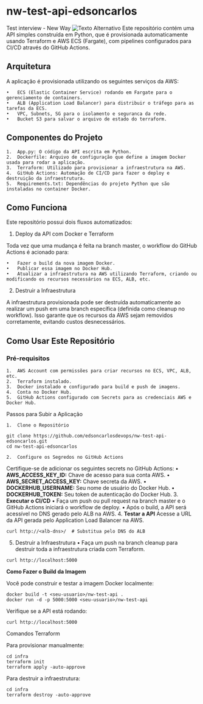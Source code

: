 # nw-test-api-edsoncarlos
Test interview - New Way
![Texto Alternativo](https://drive.google.com/file/d/1l0kJsntsp7uIqdxoq-RSJF0lkBeSSuGG/view?usp=sharing)
Este repositório contém uma API simples construída em Python, que é provisionada automaticamente usando Terraform e AWS ECS (Fargate), com pipelines configurados para CI/CD através do GitHub Actions.

## Arquitetura
A aplicação é provisionada utilizando os seguintes serviços da AWS:

	•	ECS (Elastic Container Service) rodando em Fargate para o gerenciamento de containers.
	•	ALB (Application Load Balancer) para distribuir o tráfego para as tarefas da ECS.
	•	VPC, Subnets, SG para o isolamento e seguranca da rede.
 	•	Bucket S3 para salvar o arquivo de estado do terraform.


## Componentes do Projeto

	1.	App.py: O código da API escrita em Python.
	2.	Dockerfile: Arquivo de configuração que define a imagem Docker usada para rodar a aplicação.
	3.	Terraform: Utilizado para provisionar a infraestrutura na AWS.
	4.	GitHub Actions: Automação de CI/CD para fazer o deploy e destruição da infraestrutura.
	5.	Requirements.txt: Dependências do projeto Python que são instaladas no container Docker.


## Como Funciona

Este repositório possui dois fluxos automatizados:

1. Deploy da API com Docker e Terraform

Toda vez que uma mudança é feita na branch master, o workflow do GitHub Actions é acionado para:

	•	Fazer o build da nova imagem Docker.
	•	Publicar essa imagem no Docker Hub.
	•	Atualizar a infraestrutura na AWS utilizando Terraform, criando ou modificando os recursos necessários na ECS, ALB, etc.

2. Destruir a Infraestrutura

A infraestrutura provisionada pode ser destruída automaticamente ao realizar um push em uma branch específica (definida como cleanup no workflow). Isso garante que os recursos da AWS sejam removidos corretamente, evitando custos desnecessários.

## Como Usar Este Repositório

### Pré-requisitos

	1.	AWS Account com permissões para criar recursos no ECS, VPC, ALB, etc.
	2.	Terraform instalado.
	3.	Docker instalado e configurado para build e push de imagens.
	4.	Conta no Docker Hub.
	5.	GitHub Actions configurado com Secrets para as credenciais AWS e Docker Hub.

Passos para Subir a Aplicação

	1.	Clone o Repositório
 ```
git clone https://github.com/edsoncarlosdevops/nw-test-api-edsoncarlos.git
cd nw-test-api-edsoncarlos
```

	2.	Configure os Segredos no GitHub Actions
Certifique-se de adicionar os seguintes secrets no GitHub Actions:
	•	**AWS_ACCESS_KEY_ID:** Chave de acesso para sua conta AWS.
	•	**AWS_SECRET_ACCESS_KEY:** Chave secreta da AWS.
	•	**DOCKERHUB_USERNAME:** Seu nome de usuário do Docker Hub.
	•	**DOCKERHUB_TOKEN:** Seu token de autenticação do Docker Hub.
	3.	**Executar o CI/CD**
	•	Faça um push ou pull request na branch master e o GitHub Actions iniciará o workflow de deploy.
	•	Após o build, a API será acessível no DNS gerado pelo ALB na AWS.
	4.	**Testar a API**
Acesse a URL da API gerada pelo Application Load Balancer na AWS.
 ```
curl http://<alb-dns>/  # Substitua pelo DNS do ALB
```
5.	Destruir a Infraestrutura
	•	Faça um push na branch cleanup para destruir toda a infraestrutura criada com Terraform.

 ```
curl http://localhost:5000
```


**Como Fazer o Build da Imagem**

Você pode construir e testar a imagem Docker localmente:
 ```
docker build -t <seu-usuario>/nw-test-api .
docker run -d -p 5000:5000 <seu-usuario>/nw-test-api
```

Verifique se a API está rodando:
 ```
curl http://localhost:5000
```

Comandos Terraform

Para provisionar manualmente:
 ```
cd infra
terraform init
terraform apply -auto-approve
```

Para destruir a infraestrutura:
 ```
cd infra
terraform destroy -auto-approve
```



